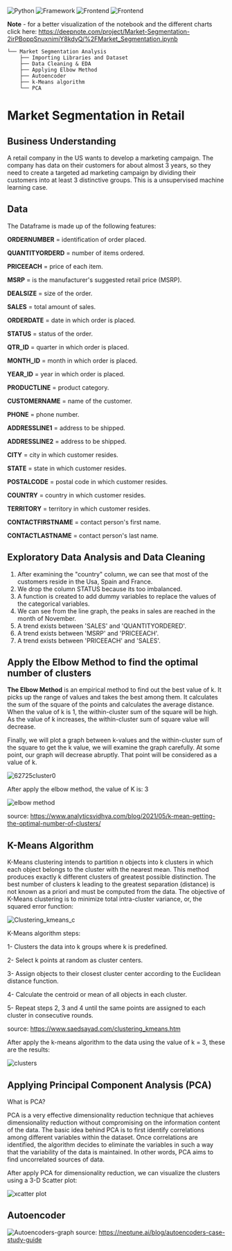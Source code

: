 ![Python](https://img.shields.io/badge/Python-blue)
![Framework](https://img.shields.io/badge/Framework-Tensorflow-orange)
![Frontend](https://img.shields.io/badge/Plotly-yellow)
![Frontend](https://img.shields.io/badge/Sklearn-green)


**Note** - for a better visualization of the notebook and the different charts click here: https://deepnote.com/project/Market-Segmentation-2irPBoppSnuxnimiY8kdyQ/%2FMarket_Segmentation.ipynb

```
└── Market Segmentation Analysis
    ├── Importing Libraries and Dataset
    ├── Data Cleaning & EDA
    ├── Applying Elbow Method
    ├── Autoencoder
    ├── k-Means algorithm
    └── PCA
```

# Market Segmentation in Retail

## Business Understanding

A retail company in the US wants to develop a marketing campaign. The company has data on their customers for about almost 3 years, so they need to create a targeted ad marketing campaign by dividing their customers into at least 3 distinctive groups. This is a unsupervised machine learning case.

## Data

The Dataframe is made up of the following features:

**ORDERNUMBER** = identification of order placed.

**QUANTITYORDERD** = number of items ordered.

**PRICEEACH** = price of each item.

**MSRP** = is the manufacturer's suggested retail price (MSRP). 

**DEALSIZE** = size of the order.

**SALES** = total amount of sales.

**ORDERDATE** = date in which order is placed.

**STATUS** = status of the order.

**QTR_ID** = quarter in which order is placed.

**MONTH_ID** = month in which order is placed.

**YEAR_ID** = year in which order is placed.

**PRODUCTLINE** = product category.

**CUSTOMERNAME** = name of the customer.

**PHONE** = phone number.

**ADDRESSLINE1** = address to be shipped.

**ADDRESSLINE2** = address to be shipped.

**CITY** = city in which customer resides.

**STATE** = state in which customer resides.

**POSTALCODE** = postal code in which customer resides.

**COUNTRY** = country in which customer resides.

**TERRITORY** = territory in which customer resides.

**CONTACTFIRSTNAME** = contact person's first name.

**CONTACTLASTNAME** = contact person's last name.

## Exploratory Data Analysis and Data Cleaning

1) After examining the "country" column, we can see that most of the customers reside in the Usa, Spain and France.
2) We drop the column STATUS because its too imbalanced.
3) A function is created to add dummy variables to replace the values of the categorical variables.
4) We can see from the line graph, the peaks in sales are reached in the month of November.
5) A trend exists between 'SALES' and 'QUANTITYORDERED'.
6) A trend exists between 'MSRP' and 'PRICEEACH'.
7) A trend exists between 'PRICEEACH' and 'SALES'.


## Apply the Elbow Method to find the optimal number of clusters
**The Elbow Method**  is an empirical method to find out the best value of k. It picks up the range of values and takes the best among them. It calculates the sum of the square of the points and calculates the average distance. When the value of k is 1, the within-cluster sum of the square will be high. As the value of k increases, the within-cluster sum of square value will decrease.

Finally, we will plot a graph between k-values and the within-cluster sum of the square to get the k value, we will examine the graph carefully. At some point, our graph will decrease abruptly. That point will be considered as a value of k.

![62725cluster0](https://user-images.githubusercontent.com/58336896/138468660-9cf2c5a6-5be1-41b9-a59a-e9df00fe3de5.png)

After apply the elbow method, the value of K is: 3

![elbow method](https://user-images.githubusercontent.com/58336896/138717417-153db571-a746-4f8c-9ddb-301b59d8d0f0.png)

source: https://www.analyticsvidhya.com/blog/2021/05/k-mean-getting-the-optimal-number-of-clusters/

## K-Means Algorithm

K-Means clustering intends to partition n objects into k clusters in which each object belongs to the cluster with the nearest mean. This method produces exactly k different clusters of greatest possible distinction. The best number of clusters k leading to the greatest separation (distance) is not known as a priori and must be computed from the data. The objective of K-Means clustering is to minimize total intra-cluster variance, or, the squared error function: 

![Clustering_kmeans_c](https://user-images.githubusercontent.com/58336896/138462797-1c66a5a6-a827-4610-a70f-7e871f2ce363.png)

K-Means algorithm steps:

1- Clusters the data into k groups where k  is predefined.

2- Select k points at random as cluster centers.

3- Assign objects to their closest cluster center according to the Euclidean distance function.

4- Calculate the centroid or mean of all objects in each cluster.

5- Repeat steps 2, 3 and 4 until the same points are assigned to each cluster in consecutive rounds.

source: https://www.saedsayad.com/clustering_kmeans.htm

After apply the k-means algorithm to the data using the value of k = 3, these are the results:

![clusters](https://user-images.githubusercontent.com/58336896/138717659-25b90d86-6570-49e8-ac73-7bbbfa7e96f8.png)




## Applying Principal Component Analysis (PCA)

What is PCA?

PCA is a very effective dimensionality reduction technique that achieves dimensionality reduction without compromising on the information content of the data. The basic idea behind PCA is to first identify correlations among different variables within the dataset. Once correlations are identified, the algorithm decides to eliminate the variables in such a way that the variability of the data is maintained. In other words, PCA aims to find uncorrelated sources of data.

After apply PCA for dimensionality reduction, we can visualize the clusters using a 3-D Scatter plot:

![xcatter plot](https://user-images.githubusercontent.com/58336896/138718702-147aa3e7-5a59-4fa4-a4c5-68ed70c7fc5d.png)

## Autoencoder

![Autoencoders-graph](https://user-images.githubusercontent.com/58336896/138476513-ad704545-fbe2-4ffb-9f8b-09140cbbcba2.png)
source: https://neptune.ai/blog/autoencoders-case-study-guide
